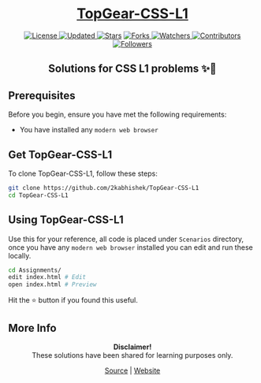 <div align="center">

<h1><a href="https://2kabhishek.github.io/TopGear-CSS-L1">TopGear-CSS-L1</a></h1>

<a href="https://github.com/2KAbhishek/TopGear-CSS-L1/blob/master/LICENSE">
<img alt="License" src="https://img.shields.io/github/license/2kabhishek/TopGear-CSS-L1?style=plastic&color=white&label=License"> </a>

<a href="https://github.com/2KAbhishek/TopGear-CSS-L1/pulse">
<img alt="Updated" src="https://img.shields.io/github/last-commit/2kabhishek/TopGear-CSS-L1?style=plastic&color=e30724&label=Updated"> </a>

<a href="https://github.com/2KAbhishek/TopGear-CSS-L1/stargazers">
<img alt="Stars" src="https://img.shields.io/github/stars/2kabhishek/TopGear-CSS-L1?style=plastic&color=00d451&label=Stars"></a>

<a href="https://github.com/2KAbhishek/TopGear-CSS-L1/network/members">
<img alt="Forks" src="https://img.shields.io/github/forks/2kabhishek/TopGear-CSS-L1?style=plastic&color=1688f0&label=Forks"> </a>

<a href="https://github.com/2KAbhishek/TopGear-CSS-L1/watchers">
<img alt="Watchers" src="https://img.shields.io/github/watchers/2kabhishek/TopGear-CSS-L1?style=plastic&color=ff5500&label=Watchers"> </a>

<a href="https://github.com/2KAbhishek/TopGear-CSS-L1/graphs/contributors">
<img alt="Contributors" src="https://img.shields.io/github/contributors/2kabhishek/TopGear-CSS-L1?style=plastic&color=f0f&label=Contributors"> </a>

<a href="https://github.com/2KAbhishek?tab=followers">
<img alt="Followers" src="https://img.shields.io/github/followers/2kabhishek?color=222&style=plastic&label=Followers"> </a>

<h2>Solutions for CSS L1 problems ✨🎨</h2>

</div>

## Prerequisites

Before you begin, ensure you have met the following requirements:

- You have installed any `modern web browser`

## Get TopGear-CSS-L1

To clone TopGear-CSS-L1, follow these steps:

```bash
git clone https://github.com/2kabhishek/TopGear-CSS-L1
cd TopGear-CSS-L1
```

## Using TopGear-CSS-L1

Use this for your reference, all code is placed under `Scenarios` directory, once you have any `modern web browser` installed you can edit and run these locally.

```bash
cd Assignments/
edit index.html # Edit
open index.html # Preview
```

Hit the ⭐ button if you found this useful.

## More Info

<div align="center">

<strong>Disclaimer!</strong><br>
These solutions have been shared for learning purposes only. <br>

<a href="https://github.com/2KAbhishek/TopGear-CSS-L1">Source</a> |
<a href="https://2kabhishek.github.io/TopGear-CSS-L1">Website</a>

</div>
